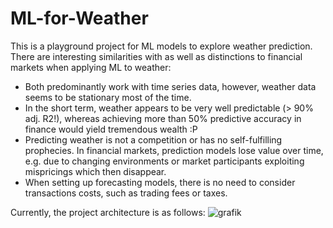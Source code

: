 # ML-for-Weather
This is a playground project for ML models to explore weather prediction. There are interesting similarities with as well as distinctions to financial markets when applying ML to weather:
- Both predominantly work with time series data, however, weather data seems to be stationary most of the time.
- In the short term, weather appears to be very well predictable (> 90% adj. R2!), whereas achieving more than 50% predictive accuracy in finance would yield tremendous wealth :P
- Predicting weather is not a competition or has no self-fulfilling prophecies. In financial markets, prediction models lose value over time, e.g. due to changing environments or market participants exploiting mispricings which then disappear.
- When setting up forecasting models, there is no need to consider transactions costs, such as trading fees or taxes.


Currently, the project architecture is as follows:
![grafik](https://user-images.githubusercontent.com/52510339/164978858-adae8d85-c4c4-4316-be28-4d6daa9f62cf.png)
